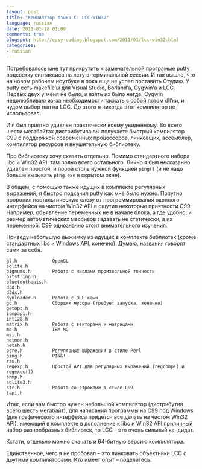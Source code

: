 ```yaml
---
layout: post
title: "Компилятор языка С: LCC-WIN32"
language: russian
date: 2011-01-18 01:00
comments: true
blogspot: http://easy-coding.blogspot.com/2011/01/lcc-win32.html
categories:
- russian
---
```

Потребовалось мне тут прикрутить к замечательной программе putty подсветку синтаксиса на лету в терминальной сессии. И так вышло, что на новом рабочем ноутбуке я пока еще не успел поставить Студию. У putty есть makefile’ы для Visual Studio, Borland’а, Cygwin’а и LCC. Первых двух у меня не было, и взять их было негде, Cygwin недолюбливаю из-за необходимости таскать с собой потом dll’ки, и чудом выбор пал на LCC. До этого я никогда этот компилятор не использовал.

И я был приятно удивлен практически всему увиденному. Во всего шести мегабайтах дистрибутива вы получаете быстрый компилятор С99 с поддержкой современных процессоров, линковщик, ассемблер, компилятор ресурсов и внушительную библиотеку.

Про библиотеку хочу сказать отдельно. Помимо стандартного набора libc и Win32 API, там полно всего остального. Лично я был несказанно удивлен простой, и порой столь нужной функцией `ping()` (и не надо больше вызывать `ping.exe` в скрытом окне).

В общем, с помощью также идущих в комплекте регулярных выражений, я быстро подхачил putty как мне было нужно. Попутно проронил ностальгическую слезу от программирования оконного интерфейса на чистом Win32 API и ощутил некоторые приятности С99. Например, объявление переменных не в начале блока, а где удобно, и размер автоматических массивов задавать не статически, а из переменной. C99 однозначно стоит внимательного изучения.

Приведу небольшую выжимку из идущих в комплекте библиотек (кроме стандартных libc и Windows API, конечно). Думаю, названия говорят сами за себя.

    gl.h             OpenGL
    sqlite.h     
    bignums.h        Работа с числами произвольной точности
    bitstring.h     
    bluetoothapis.h     
    d3d.h     
    d3dx.h     
    dynloader.h      Работа с DLL’ками
    gc.h             Сборщик мусора (требует запуска, конечно)
    getopt.h     
    icmpapi.h     
    int128.h     
    matrix.h         Работа с векторами и матрицами
    mq.h             IBM MQ
    msi.h     
    netmon.h     
    netsh.h     
    pcre.h           Регулярные выражения в стиле Perl
    ping.h           PING!
    ras.h     
    regexp.h         Простой API для регулярных выражений (regcomp() и regexec())
    snmp.h     
    sqlite3.h     
    str.h            Работа со строками в стиле C99
    tapi.h     

Итак, если вам быстро нужен небольшой компилятор (дистрибутив всего шесть мегабайт), для написания программы на С99 под Windows (для графического интерфейса придется все делать на чистом Win32 API), имеющий в комплекте в дополнение к libc и Win32 API приличный набор разнообразных библиотек, то LCC – это очень сильный кандидат.

Кстати, отдельно можно скачать и 64-битную версию компилятора.

Единственное, чего я не пробовал – это линковать объектники LCC с другими компиляторами. Кто имеет опыт – поделитесь.
